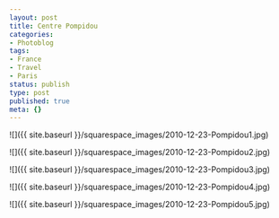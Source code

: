 ```yaml
---
layout: post
title: Centre Pompidou
categories:
- Photoblog
tags:
- France
- Travel
- Paris
status: publish
type: post
published: true
meta: {}
---
```


![]({{ site.baseurl }}/squarespace_images/2010-12-23-Pompidou1.jpg)
   
![]({{ site.baseurl }}/squarespace_images/2010-12-23-Pompidou2.jpg)
   
![]({{ site.baseurl }}/squarespace_images/2010-12-23-Pompidou3.jpg)
   
![]({{ site.baseurl }}/squarespace_images/2010-12-23-Pompidou4.jpg)
   
![]({{ site.baseurl }}/squarespace_images/2010-12-23-Pompidou5.jpg)
